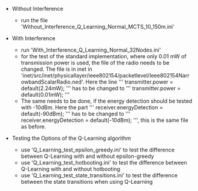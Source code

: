 - Without Interference
	- run the file 'Without_Interference_Q_Learning_Normal_MCTS_10_150m.ini'
	
- With Interference
	- run 'With_Interference_Q_Learning_Normal_32Nodes.ini'
	- for the test of the standard implementation, where only 0.01 mW of transmission power is used, the file of the radio needs to be changed. The file is in inet in 'inet/src/inet/physicallayer/ieee802154/packetlevel/Ieee802154NarrowbandScalarRadio.ned'.
	Here the line '''
	transmitter.power = default(2.24mW);
	''' has to be changed to '''
	transmitter.power = default(0.01mW);
	'''
	- The same needs to be done, if the energy detection should be tested with -10dBm. Here the part '''
	receiver.energyDetection = default(-90dBm);
	''' has to be changed to '''
	receiver.energyDetection = default(-10dBm);
	''', this is the same file as before.
	
- Testing the Options of the Q-Learning algorithm
	- use 'Q_Learning_test_epsilon_greedy.ini' to test the difference between Q-Learning with and without epsilon-greedy
	- use 'Q_Learning_test_hotbooting.ini' to test the difference between Q-Learning with and without hotbooting
	- use 'Q_Learning_test_state_transitions.ini' to test the difference between the state transitions when using Q-Learning
